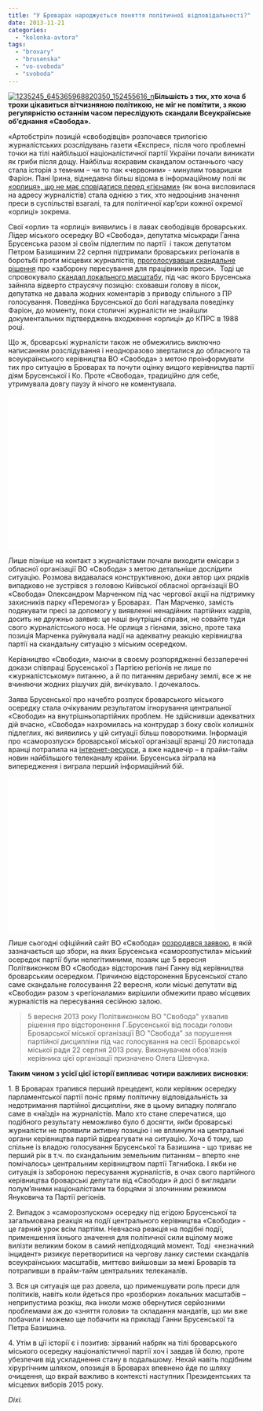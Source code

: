 ```yaml
---
title: "У Броварах народжується поняття політичної відповідальності?"
date: 2013-11-21
categories: 
  - "kolonka-avtora"
tags: 
  - "brovary"
  - "brusenska"
  - "vo-svoboda"
  - "svoboda"
---
```


[![1235245_645365968820350_152455616_n](https://mpz.brovary.org/wp-content/uploads/2013/11/1235245_645365968820350_152455616_n.jpg)](https://mpz.brovary.org/wp-content/uploads/2013/11/1235245_645365968820350_152455616_n.jpg)**Більшість з тих, хто хоча б трохи цікавиться вітчизняною політикою, не міг не помітити, з якою регулярністю останнім часом переслідують скандали Всеукраїнське об’єднання «Свобода».**  

«Артобстріл» позицій «свободівців» розпочався трилогією журналістських розслідувань газети «Експрес», після чого проблемні точки на тілі найбільшої націоналістичної партії України почали виникати як гриби після дощу. Найбільш яскравим скандалом останнього часу стала історія з темним – чи то пак «червоним» - минулим товаришки Фаріон. Пані Ірина, віднедавна більш відома в інформаційному полі як [«орлиця», що не має сповідатися перед «гієнами»](http://www.pravda.com.ua/photo-video/2013/11/20/7002568/) (як вона висловилася на адресу журналістів) стала однією з тих, хто недооцінив значення преси в суспільстві взагалі, та для політичної кар’єри кожної окремої «орлиці» зокрема.

Свої «орли» та «орлиці» виявились і в лавах свободівців броварських. Лідер міського осередку ВО «Свобода», депутатка міськради Ганна Брусенська разом зі своїм підлеглим по партії  і також депутатом Петром Базишиним 22 серпня підтримали броварських регіоналів в боротьбі проти місцевих журналістів, [проголосувавши скандальне рішення](https://mpz.brovary.org/svoboda-razom-z-partiyeyu-regioniv-obmezhili-prava-brovarskih-zhurnalistiv/) про «заборону пересування для працівників преси».  Тоді це спровокувало [скандал локального масштабу](https://mpz.brovary.org/kamo-gryadesh-miska-svoboda-spetsrozsliduvannya-intsidentu-22-serpnya/), під час якого Брусенська зайняла відверто страусячу позицію: сховавши голову в пісок, депутатка не давала жодних коментарів з приводу спільного з ПР голосування. Поведінка Брусенської до болі нагадувала поведінку Фаріон, до моменту, поки столичні журналісти не знайшли документальних підтверджень входження «орлиці» до КПРС в 1988 році.

Що ж, броварські журналісти також не обмежились виключно написанням розслідування і неодноразово зверталися до обласного та всеукраїнського керівництва ВО «Свобода» з метою проінформувати тих про ситуацію в Броварах та почути оцінку вищого керівництва партії діям Брусенської і Ко. Проте «Свобода», традиційно для себе, утримувала довгу паузу й нічого не коментувала.

<iframe src="//www.youtube.com/embed/9LafnAW8T2o" height="315" width="420" allowfullscreen frameborder="0"></iframe>

Лише пізніше на контакт з журналістами почали виходити емісари з обласної організації ВО «Свобода» з метою детальніше дослідити ситуацію. Розмова видавалася конструктивною, доки автор цих рядків випадково не зустрівся з головою Київської обласної організації ВО «Свобода» Олександром Марченком під час чергової акції на підтримку захисників парку «Перемога» у Броварах.  Пан Марченко, замість подякувати пресі за допомогу у виявленні ненадійних партійних кадрів, досить не дружньо заявив: це наші внутрішні справи, не совайте туди свого журналістського носа. Не орлиця з гієнами, звісно, проте така позиція Марченка руйнувала надії на адекватну реакцію керівництва партії на скандальну ситуацію з міським осередком.

Керівництво «Свободи», маючи в своєму розпорядженні беззаперечні докази співпраці Брусенської з Партією регіонів не лише по «журналістському» питанню, а й по питанням дерибану землі, все ж не вчиняючи жодних рішучих дій, вичікувало. І дочекалось.

Заява Брусенської про начебто розпуск броварського міського осередку стала очікуваним результатом ігнорування центральної «Свободи» на внутрішньопартійних проблем. Не здійснивши адекватних дій вчасно, «Свобода» нахромилась на контрудар з боку своїх колишніх підлеглих, які виявились у цій ситуації більш повороткими. Інформація про «саморозпуск» броварської міської організації вранці 20 листопада вранці потрапила на [інтернет-ресурси](http://informator.su/brovarska-svoboda-povnim-skladom-viyshla-z-lav-partiyi/), а вже надвечір – в прайм-тайм новин найбільшого телеканалу країни. Брусенська зіграла на випередження і виграла перший інформаційний бій.

<iframe src="//www.youtube.com/embed/DVC3EStbVBQ" height="315" width="420" allowfullscreen frameborder="0"></iframe>

Лише сьогодні офіційний сайт ВО «Свобода» [розродився заявою](http://www.kyiv.svoboda.org.ua/diyalnist/novyny/044429/), в якій зазначається що збори, на яких Брусенська «саморозпустила» міський осередок партії були нелегітимними, позаяк ще 5 вересня Політвиконком ВО «Свобода» відсторонив пані Ганну від керівництва броварським осередком. Причиною відсторонення Брусенської стало саме скандальне голосування 22 вересня, коли міські депутати від «Свободи» разом з «регіоналами» вирішили обмежити право місцевих журналістів на пересування сесійною залою.

> 5 вересня 2013 року Політвиконком ВО "Свобода" ухвалив рішення про відсторонення Г.Брусенської від посади голови Броварської міської організації ВО "Свобода" за порушення партійної дисципліни під час голосування на сесії Броварської міської ради 22 серпня 2013 року. Виконувачем обов'язків керівника цієї організації призначено Олега Шевчука.

**Таким чином з усієї цієї історії випливає чотири важливих висновки:**

1\. В Броварах трапився перший прецедент, коли керівник осередку парламентської партії поніс пряму політичну відповідальність за недотримання партійної дисципліни, яке в цьому випадку полягало саме в «наїзді» на журналістів. Мало хто стане сперечатися, що подібного результату неможливо було б досягти, якби броварські журналісти не проявили активну позицію і не вплинули на центральні органи керівництва партій відреагувати на ситуацію. Хоча б тому, що спільне із владою голосування Брусенської та Базишина - що триває не перший рік в т.ч. по скандальним земельним питанням – вперто «не помічалось» центральним керівництвом партії Тягнибока. І якби не ситуація із забороною пересування журналістів, в очах свого партійного керівництва броварські депутати від «Свободи» й досі б виглядали полум’яними націоналістами та борцями зі злочинним режимом Януковича та Партії регіонів.

2\. Випадок з «саморозпуском» осередку під егідою Брусенської та загальмована реакція на події центрального керівництва «Свободи» - це гарний урок всім партіям. Невчасна реакція на подібні події, применшення їхнього значення для політичної сили вцілому може вилізти великим боком в самий непідходящий момент. Тоді  «незначний інцидент» ризикує перетворитися на чергову ланку системи скандалів всеукраїнських масштабів, миттєво вийшовши за межі Броварів та потрапивши в прайм-тайм центральних телеканалів.

3\. Вся ця ситуація ще раз довела, що применшувати роль преси для політиків, навіть коли йдеться про «розборки» локальних масштабів – неприпустима розкіш, яка інколи може обернутися серйозними проблемами аж до «зняття голови» та складання мандатів, що ми вже побачили і можемо ще побачити на прикладі Ганни Брусенської та Петра Базишина.

4\. Утім в ції історії є і позитив: зірваний набряк на тілі броварського міського осередку націоналістичної партії хоч і завдав їй болю, проте убезпечив від ускладнення стану в подальшому. Нехай навіть подібним хірургічним шляхом, опозиція в Броварах впевнено йде по шляху очищення, що вкрай важливо в контексті наступних Президентських та місцевих виборів 2015 року.

_Dixi._
